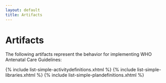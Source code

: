 ```yaml
---
layout: default
title: Artifacts
---
```


# Artifacts

The following artifacts represent the behavior for implementing WHO Antenatal Care Guidelines:

{% include list-simple-activitydefinitions.xhtml %}
{% include list-simple-libraries.xhtml %}
{% include list-simple-plandefinitions.xhtml %}

